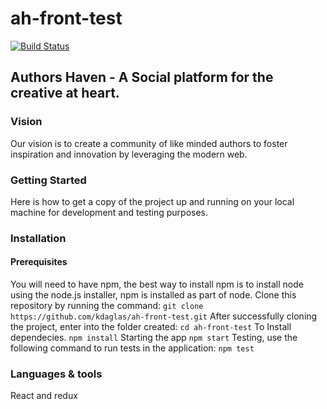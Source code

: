 # ah-front-test

[![Build Status](https://travis-ci.org/kdaglas/ah-front-test.svg?branch=develop)](https://travis-ci.org/kdaglas/ah-front-test)

## Authors Haven - A Social platform for the creative at heart.

### Vision
Our vision is to create a community of like minded authors to foster inspiration and innovation by leveraging the modern web.

### Getting Started
Here is how to get a copy of the project up and running on your local machine for development and testing purposes.

### Installation
#### Prerequisites
You will need to have npm, the best way to install npm is to install node using the node.js installer, npm is installed as part of node.
Clone this repository by running the command:
`git clone https://github.com/kdaglas/ah-front-test.git`
After successfully cloning the project, enter into the folder created:
`cd ah-front-test`
To Install dependecies. 
`npm install`
Starting the app
`npm start`
Testing, use the following command to run tests in the application:
`npm test`

### Languages & tools
React and redux
